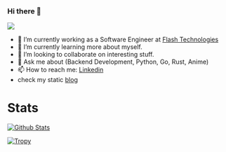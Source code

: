 ### Hi there 👋

![](https://komarev.com/ghpvc/?username=MahmoudFarouq)

- 🔭 I’m currently working as a Software Engineer at [Flash Technologies](https://github.com/useflashapp)
- 🌱 I’m currently learning more about myself.
- 👯 I’m looking to collaborate on interesting stuff.
- 💬 Ask me about (Backend Development, Python, Go, Rust, Anime)
- 📫 How to reach me: [Linkedin](https://www.linkedin.com/in/opensorcerer/)
- check my static [blog](https://mahmoudfarouq.github.io/)

# Stats
[![Github Stats](https://github-readme-stats.vercel.app/api?username=MahmoudFarouq)](https://github.com/anuraghazra/github-readme-stats)


[![Tropy](https://github-profile-trophy.vercel.app/?username=MahmoudFarouq)](https://github.com/MahmoudFarouq/github-profile-trophy)

